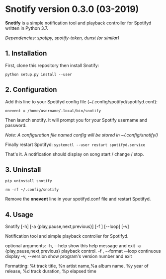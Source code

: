 # **Snotify** version 0.3.0 (03-2019)

**Snotify** is a simple notification tool and playback controller for Spotifyd written in Python 3.7.

*Dependencies: spotipy, spotify-token, dunst (or similar)*

## 1. Installation

First, clone this repository then install Snotify:

`python setup.py install --user`

## 2. Configuration

Add this line to your Spotifyd config file (~/.config/spotifyd/spotifyd.conf):

`onevent = /home/username/.local/bin/snotify`

Then launch snotify. It will prompt you for your Spotify username and password.

*Note: A configuration file named config will be stored in ~/.config/snotify/)*

Finally restart Spotifyd:
`systemctl --user restart spotifyd.service`

That's it. A notification should display on song start / change / stop.

## 3. Uninstall

`pip uninstall snotify`

`rm -rf ~/.config/snotify`

Remove the **onevent** line in your spotifyd.conf file and restart Spotifyd.

## 4. Usage

Snotify [-h] [-a {play,pause,next,previous}] [-f <format>] [--loop]
               [-v]

Notification tool and simple playback controller for Spotifyd.

optional arguments:
  -h, --help            show this help message and exit
  -a {play,pause,next,previous}
                        playback control.
  -f <format>, --format <format>
  --loop                continuous display
  -v, --version         show program's version number and exit

Formatting: %t track title, %n artist name,%a album name, %y year of release,
%d track duration, %p elapsed time
